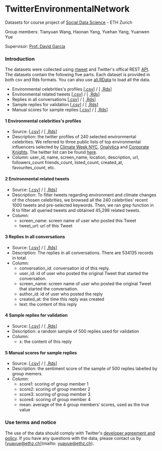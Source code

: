 # TwitterEnvironmentalNetwork
Datasets for course project of [Social Data Science](https://github.com/dgarcia-eu/SocialDataScience) - ETH Zurich

Group members: Tianyuan Wang, Haonan Yang, Yuehan Yang, Yuanwen Yue

Supervisor: [Prof. David Garcia](http://dgarcia.eu/)

### Introduction

The datasets were collected using [rtweet](https://github.com/ropensci/rtweet) and Twitter's offical REST [API](https://developer.twitter.com/en/docs/twitter-api). The datasets contain the following five parts. Each dataset is provided in both csv and Rds formats. You can also use [all.RData]() to load all the data.

- Environmental celebrities's profiles [[.csv](environmental_tweets.csv)] / [ [.Rds]()]
- Environmental related tweets [[.csv]()] / [ [.Rds]()]
- Replies in all conversations [[.csv]()] / [ [.Rds]()]
- Sample replies for validation [[.csv]()] / [ [.Rds]()]
- Manual scores for sample replies [[.csv]()] / [ [.Rds]()]


####  1 Environmental celebrities's profiles
- Source: [[.csv]()] / [ [.Rds]()]
- Description: the twitter profiles of 240 selected environmental celebrities. We referred  to three public lists of top environmental influencers selected by [Climate Week NYC](https://www.climateweeknyc.org/climate-groups-top-100-twitter-accounts-2020), [Onalytica](https://onalytica.com/blog/posts/environmental-sustainability-top-100-influencers/) and [Corporate Knights](https://www.corporateknights.com/channels/connected-planet/top-100-eco-influencers-twitter-14295615/). The twitter list can be found [here](https://twitter.com/i/lists/1371127388474462208).
- Column: user_id, name, screen_name, location, description, url, followers_count	friends_count, listed_count, created_at, favourites_count, etc.

####  2 Environmental related tweets
- Source: [[.csv]()] / [ [.Rds]()]
- Description: To filter tweets regarding environment and climate changes of the chosen celebrities, we browsed all the 240 celebrities’ recent 1000 tweets and pre-selected keywords. Then, we ran grep function in R to filter all queried tweets and obtained 45,298 related tweets.
- Column: 
  - screen_name:  screen name of user who posted  this Tweet
  - tweet_url: url of this Tweet

####  3 Replies in all conversations
- Source: [[.csv]()] / [ [.Rds]()]
- Description: The replies in all conversations. There are 534135 records in total.
- Column:
  - conversation_id: conversation id of this reply.
  - user_id: id of user who posted  the original Tweet that started the conversation. 
  - screen_name: screen name of user who posted  the original Tweet that started the conversation. 
  - author_id: id of user who posted the reply
  - created_at: the time this reply was created
  - text: the content of this reply

####  4 Sample replies for validation
- Source: [[.csv]()] / [ [.Rds]()]
- Description: a random sample of 500 replies used for validation
- Column: 
  - x: the content of this reply
  
####  5 Manual scores for sample replies
- Source: [[.csv]()] / [ [.Rds]()]
- Description: the sentiment score of the sample of 500 replies labelled by group memers.
- Column: 
  - score1: scoring of group member 1
  - score2: scoring of group member 2
  - score3: scoring of group member 3
  - score4: scoring of group member 4
  - mean: average of the 4 group members’ scores, used as the true value

###  Use terms and notice

The use of the data should comply with Twitter's [developer agreement and policy](https://developer.twitter.com/en/developer-terms/agreement-and-policy). If you have any questions with the data, please contact us by [yuayue@ethz.ch](mailto: yuayue@ethz.ch).
